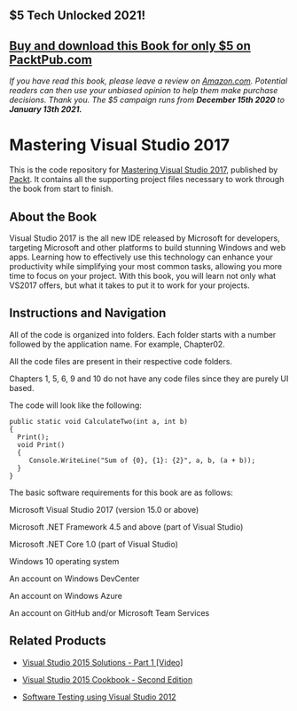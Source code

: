 ## $5 Tech Unlocked 2021!
[Buy and download this Book for only $5 on PacktPub.com](https://www.packtpub.com/product/mastering-visual-studio-2017/9781787281905)
-----
*If you have read this book, please leave a review on [Amazon.com](https://www.amazon.com/gp/product/1787281906).     Potential readers can then use your unbiased opinion to help them make purchase decisions. Thank you. The $5 campaign         runs from __December 15th 2020__ to __January 13th 2021.__*

# Mastering Visual Studio 2017
This is the code repository for [Mastering Visual Studio 2017](https://www.packtpub.com/application-development/mastering-visual-studio-2017?utm_source=github&utm_medium=repository&utm_campaign=9781787281905), published by [Packt](https://www.packtpub.com/?utm_source=github). It contains all the supporting project files necessary to work through the book from start to finish.
## About the Book
Visual Studio 2017 is the all new IDE released by Microsoft for developers, targeting Microsoft and other platforms to build stunning Windows and web apps. Learning how to effectively use this technology can enhance your productivity while simplifying your most common tasks, allowing you more time to focus on your project. With this book, you will learn not only what VS2017 offers, but what it takes to put it to work for your projects.
## Instructions and Navigation
All of the code is organized into folders. Each folder starts with a number followed by the application name. For example, Chapter02.

All the code files are present in their respective code folders.

Chapters 1, 5, 6, 9 and 10 do not have any code files since they are purely UI based.

The code will look like the following:
```
public static void CalculateTwo(int a, int b)
{
  Print();
  void Print()
  {
     Console.WriteLine("Sum of {0}, {1}: {2}", a, b, (a + b));
  }
}
```

The basic software requirements for this book are as follows:



Microsoft Visual Studio 2017 (version 15.0 or above)

Microsoft .NET Framework 4.5 and above (part of Visual Studio)

Microsoft .NET Core 1.0 (part of Visual Studio)

Windows 10 operating system

An account on Windows DevCenter

An account on Windows Azure

An account on GitHub and/or Microsoft Team Services

## Related Products
* [Visual Studio 2015 Solutions - Part 1 [Video]](https://www.packtpub.com/application-development/visual-studio-2015-solutions-part-1-video?utm_source=github&utm_medium=repository&utm_campaign=9781787286306)

* [Visual Studio 2015 Cookbook - Second Edition](https://www.packtpub.com/application-development/visual-studio-2015-cookbook-second-edition?utm_source=github&utm_medium=repository&utm_campaign=9781785887260)

* [Software Testing using Visual Studio 2012](https://www.packtpub.com/application-development/software-testing-using-visual-studio-2012?utm_source=github&utm_medium=repository&utm_campaign=9781849689540)
